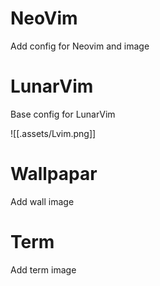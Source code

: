 # NeoVim

Add config for Neovim and image

# LunarVim

Base config for LunarVim

![[.assets/Lvim.png]]

# Wallpapar

Add wall image

# Term

Add term image
